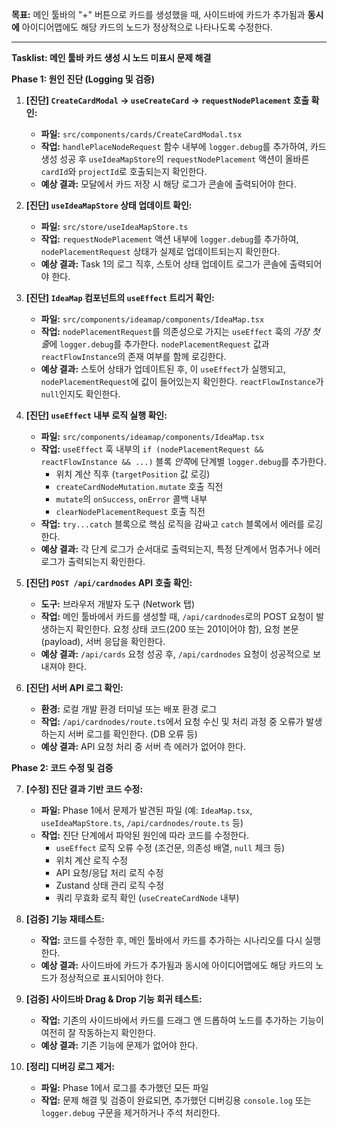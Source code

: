 **목표:** 메인 툴바의 "+" 버튼으로 카드를 생성했을 때, 사이드바에 카드가 추가됨과 **동시에** 아이디어맵에도 해당 카드의 노드가 정상적으로 나타나도록 수정한다.

---

**Tasklist: 메인 툴바 카드 생성 시 노드 미표시 문제 해결**

**Phase 1: 원인 진단 (Logging 및 검증)**

1.  **[진단] `CreateCardModal` -> `useCreateCard` -> `requestNodePlacement` 호출 확인:**
    *   **파일:** `src/components/cards/CreateCardModal.tsx`
    *   **작업:** `handlePlaceNodeRequest` 함수 내부에 `logger.debug`를 추가하여, 카드 생성 성공 후 `useIdeaMapStore`의 `requestNodePlacement` 액션이 올바른 `cardId`와 `projectId`로 호출되는지 확인한다.
    *   **예상 결과:** 모달에서 카드 저장 시 해당 로그가 콘솔에 출력되어야 한다.

2.  **[진단] `useIdeaMapStore` 상태 업데이트 확인:**
    *   **파일:** `src/store/useIdeaMapStore.ts`
    *   **작업:** `requestNodePlacement` 액션 내부에 `logger.debug`를 추가하여, `nodePlacementRequest` 상태가 실제로 업데이트되는지 확인한다.
    *   **예상 결과:** Task 1의 로그 직후, 스토어 상태 업데이트 로그가 콘솔에 출력되어야 한다.

3.  **[진단] `IdeaMap` 컴포넌트의 `useEffect` 트리거 확인:**
    *   **파일:** `src/components/ideamap/components/IdeaMap.tsx`
    *   **작업:** `nodePlacementRequest`를 의존성으로 가지는 `useEffect` 훅의 *가장 첫 줄*에 `logger.debug`를 추가한다. `nodePlacementRequest` 값과 `reactFlowInstance`의 존재 여부를 함께 로깅한다.
    *   **예상 결과:** 스토어 상태가 업데이트된 후, 이 `useEffect`가 실행되고, `nodePlacementRequest`에 값이 들어있는지 확인한다. `reactFlowInstance`가 `null`인지도 확인한다.

4.  **[진단] `useEffect` 내부 로직 실행 확인:**
    *   **파일:** `src/components/ideamap/components/IdeaMap.tsx`
    *   **작업:** `useEffect` 훅 내부의 `if (nodePlacementRequest && reactFlowInstance && ...)` 블록 *안쪽*에 단계별 `logger.debug`를 추가한다.
        *   위치 계산 직후 (`targetPosition` 값 로깅)
        *   `createCardNodeMutation.mutate` 호출 직전
        *   `mutate`의 `onSuccess`, `onError` 콜백 내부
        *   `clearNodePlacementRequest` 호출 직전
    *   **작업:** `try...catch` 블록으로 핵심 로직을 감싸고 `catch` 블록에서 에러를 로깅한다.
    *   **예상 결과:** 각 단계 로그가 순서대로 출력되는지, 특정 단계에서 멈추거나 에러 로그가 출력되는지 확인한다.

5.  **[진단] `POST /api/cardnodes` API 호출 확인:**
    *   **도구:** 브라우저 개발자 도구 (Network 탭)
    *   **작업:** 메인 툴바에서 카드를 생성할 때, `/api/cardnodes`로의 POST 요청이 발생하는지 확인한다. 요청 상태 코드(200 또는 201이어야 함), 요청 본문(payload), 서버 응답을 확인한다.
    *   **예상 결과:** `/api/cards` 요청 성공 후, `/api/cardnodes` 요청이 성공적으로 보내져야 한다.

6.  **[진단] 서버 API 로그 확인:**
    *   **환경:** 로컬 개발 환경 터미널 또는 배포 환경 로그
    *   **작업:** `/api/cardnodes/route.ts`에서 요청 수신 및 처리 과정 중 오류가 발생하는지 서버 로그를 확인한다. (DB 오류 등)
    *   **예상 결과:** API 요청 처리 중 서버 측 에러가 없어야 한다.

**Phase 2: 코드 수정 및 검증**

7.  **[수정] 진단 결과 기반 코드 수정:**
    *   **파일:** Phase 1에서 문제가 발견된 파일 (예: `IdeaMap.tsx`, `useIdeaMapStore.ts`, `/api/cardnodes/route.ts` 등)
    *   **작업:** 진단 단계에서 파악된 원인에 따라 코드를 수정한다.
        *   `useEffect` 로직 오류 수정 (조건문, 의존성 배열, `null` 체크 등)
        *   위치 계산 로직 수정
        *   API 요청/응답 처리 로직 수정
        *   Zustand 상태 관리 로직 수정
        *   쿼리 무효화 로직 확인 (`useCreateCardNode` 내부)

8.  **[검증] 기능 재테스트:**
    *   **작업:** 코드를 수정한 후, 메인 툴바에서 카드를 추가하는 시나리오를 다시 실행한다.
    *   **예상 결과:** 사이드바에 카드가 추가됨과 동시에 아이디어맵에도 해당 카드의 노드가 정상적으로 표시되어야 한다.

9.  **[검증] 사이드바 Drag & Drop 기능 회귀 테스트:**
    *   **작업:** 기존의 사이드바에서 카드를 드래그 앤 드롭하여 노드를 추가하는 기능이 여전히 잘 작동하는지 확인한다.
    *   **예상 결과:** 기존 기능에 문제가 없어야 한다.

10. **[정리] 디버깅 로그 제거:**
    *   **파일:** Phase 1에서 로그를 추가했던 모든 파일
    *   **작업:** 문제 해결 및 검증이 완료되면, 추가했던 디버깅용 `console.log` 또는 `logger.debug` 구문을 제거하거나 주석 처리한다.
